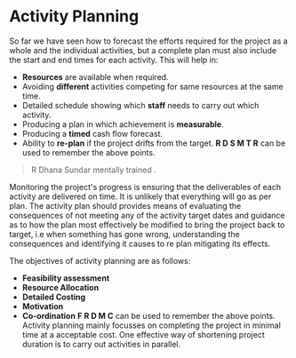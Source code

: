# Activity Planning
So far we have seen how to forecast the efforts required for the project as a whole and the individual activities, but a complete plan must also include the start and end times for each activity. This will help in:
- **Resources** are available when required.
- Avoiding **different** activities competing for same resources at the same time.
- Detailed schedule showing which **staff** needs to carry out which activity.
- Producing a plan in which achievement is **measurable**.
- Producing a **timed** cash flow forecast.
- Ability to **re-plan** if the project drifts from the target.
**R D S M T R** can be used to remember the above points.
> R Dhana Sundar mentally trained .

Monitoring the project's progress is ensuring that the deliverables of each activity are delivered on time. It is unlikely that everything will go as per plan. The activity plan should provides means of evaluating the consequences of not meeting any of the activity target dates and guidance as to how the plan most effectively be modified to bring the project back to target, i.e when something has gone wrong, understanding the consequences and identifying it causes to re plan mitigating its effects.

The objectives of activity planning are as follows:
- **Feasibility assessment**
- **Resource Allocation**
- **Detailed Costing**
- **Motivation**
- **Co-ordination**
**F R D M C** can be used to remember the above points. Activity planning mainly focusses on completing the project in minimal time at a acceptable cost. One effective way of shortening project duration is to carry out activities in parallel.
